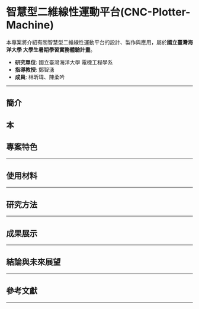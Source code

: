 # 智慧型二維線性運動平台(CNC-Plotter-Machine)

本專案將介紹有關智慧型二維線性運動平台的設計、製作與應用，屬於**國立臺灣海洋大學 大學生暑期學習實務體驗計畫**。  
- **研究單位**: 國立臺灣海洋大學 電機工程學系  
- **指導教授**: 鄭智湧  
- **成員**: 林昕瑋、陳柔吟

---

## 簡介  

本
---
## 專案特色 

---
## 使用材料 

---
## 研究方法  

---
## 成果展示  

---
## 結論與未來展望  

---
## 參考文獻  


---
